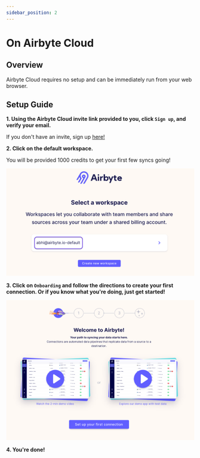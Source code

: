 ```yaml
---
sidebar_position: 2
---
```


# On Airbyte Cloud

## Overview

Airbyte Cloud requires no setup and can be immediately run from your web browser.

## Setup Guide

**1. Using the Airbyte Cloud invite link provided to you, click `Sign up`, and verify your email.**

If you don't have an invite, sign up [here!](https://airbyte.io/cloud-waitlist)

**2. Click on the default workspace.**

You will be provided 1000 credits to get your first few syncs going!

![](../.gitbook/assets/cloud_onboarding.png)

**3. Click on `Onboarding` and follow the directions to create your first connection. Or if you know what you're doing, just get started!**

![](../.gitbook/assets/cloud_connection_onboarding.png)

**4. You're done!**

